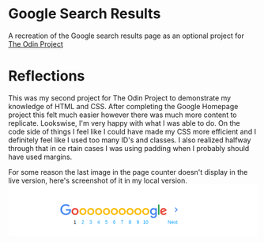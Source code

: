 # Google Search Results

A recreation of the Google search results page as an optional project for [The Odin Project](https://www.theodinproject.com)


# Reflections
This was my second project for The Odin Project to demonstrate my knowledge of HTML and CSS. After completing the Google Homepage project this felt much easier however there was much more content to replicate. Lookswise, I'm very happy with what I was able to do. On the code side of things I feel like I could have made my CSS more efficient and I definitely feel like I used too many ID's and classes. I also realized halfway through that in ce rtain cases I was using padding when I probably should have used margins.

For some reason the last image in the page counter doesn't display in the live version, here's  screenshot of it in my local version.
![alt](images/page-counter.png)